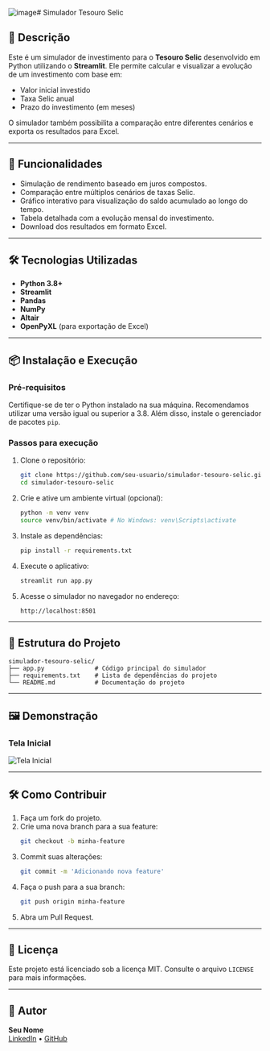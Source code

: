 ![image](https://github.com/user-attachments/assets/d092bfc8-e1a2-4499-b535-8cb8ff891f7e)# Simulador Tesouro Selic

## 📖 Descrição
Este é um simulador de investimento para o **Tesouro Selic** desenvolvido em Python utilizando o **Streamlit**. Ele permite calcular e visualizar a evolução de um investimento com base em:
- Valor inicial investido
- Taxa Selic anual
- Prazo do investimento (em meses)

O simulador também possibilita a comparação entre diferentes cenários e exporta os resultados para Excel.

---

## 🚀 Funcionalidades
- Simulação de rendimento baseado em juros compostos.
- Comparação entre múltiplos cenários de taxas Selic.
- Gráfico interativo para visualização do saldo acumulado ao longo do tempo.
- Tabela detalhada com a evolução mensal do investimento.
- Download dos resultados em formato Excel.

---

## 🛠️ Tecnologias Utilizadas
- **Python 3.8+**
- **Streamlit**
- **Pandas**
- **NumPy**
- **Altair**
- **OpenPyXL** (para exportação de Excel)

---

## 📦 Instalação e Execução

### Pré-requisitos
Certifique-se de ter o Python instalado na sua máquina. Recomendamos utilizar uma versão igual ou superior a 3.8. Além disso, instale o gerenciador de pacotes `pip`.

### Passos para execução
1. Clone o repositório:
   ```bash
   git clone https://github.com/seu-usuario/simulador-tesouro-selic.git
   cd simulador-tesouro-selic
   ```

2. Crie e ative um ambiente virtual (opcional):
   ```bash
   python -m venv venv
   source venv/bin/activate # No Windows: venv\Scripts\activate
   ```

3. Instale as dependências:
   ```bash
   pip install -r requirements.txt
   ```

4. Execute o aplicativo:
   ```bash
   streamlit run app.py
   ```

5. Acesse o simulador no navegador no endereço:
   ```
   http://localhost:8501
   ```

---

## 📂 Estrutura do Projeto
```plaintext
simulador-tesouro-selic/
├── app.py              # Código principal do simulador
├── requirements.txt    # Lista de dependências do projeto
└── README.md           # Documentação do projeto
```

---

## 🖼️ Demonstração
### Tela Inicial
![Tela Inicial](https://via.placeholder.com/800x400.png?text=Simulador+Tesouro+Selic)

---

## 🛠️ Como Contribuir
1. Faça um fork do projeto.
2. Crie uma nova branch para a sua feature:
   ```bash
   git checkout -b minha-feature
   ```
3. Commit suas alterações:
   ```bash
   git commit -m 'Adicionando nova feature'
   ```
4. Faça o push para a sua branch:
   ```bash
   git push origin minha-feature
   ```
5. Abra um Pull Request.

---

## 📜 Licença
Este projeto está licenciado sob a licença MIT. Consulte o arquivo `LICENSE` para mais informações.

---

## 👤 Autor
**Seu Nome**  
[LinkedIn](https://www.linkedin.com) • [GitHub](https://github.com/seu-usuario)
